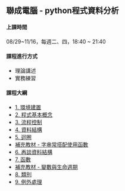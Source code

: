 ## 聯成電腦 - python程式資料分析

#### 上課時間

08/29~11/16，每週二、四，18:40 ~ 21:40

#### 課程進行方式

- 理論講述
- 實務練習

#### 課程大綱
- [1. 環境建置](http://mirdex.github.io/Python_20230912/1.%20environment.slides.html)
- [2. 程式基本概念](http://mirdex.github.io/Python_20230912/2.%20basic%20concept.slides.html)
- [3. 流程控制](http://mirdex.github.io/Python_20230912/3.%20流程控制(Q).slides.html)
- [4. 資料結構](http://mirdex.github.io/Python_20230912/4.%20資料結構_Q.slides.html)
- [5. 迴圈](http://mirdex.github.io/Python_20230912/5.%20迴圈_Q.slides.html)
- [補充教材 - 字串常搭配使用函數](http://mirdex.github.io/Python_20230912/5-1.%20補充%20-%20字串常搭配使用函數_Q.slides.html)
- [6. 再談資料結構](http://mirdex.github.io/Python_20230912/6.%20再談資料結構_Q.slides.html)
- [7. 函數](http://mirdex.github.io/Python_20230912/7.%20函數_Q.slides.html)
- [補充教材 - 變數與生命週期](http://mirdex.github.io/Python_20230912/9.%20變數與生命週期.slides.html)
- [8. 類別](http://mirdex.github.io/Python_20230912/8.%20類別_Q.slides.html)
- [9. 例外處理](http://mirdex.github.io/Python_20230912/10.%20例外處理.slides.html)

